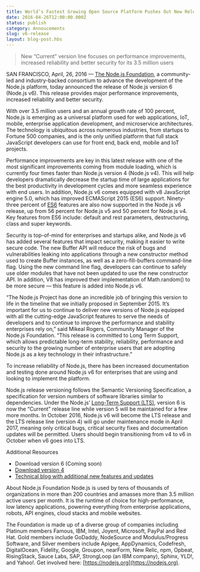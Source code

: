 ```yaml
---
title: World’s Fastest Growing Open Source Platform Pushes Out New Release
date: 2016-04-26T12:00:00.000Z
status: publish
category: Annoucements
slug: v6-release
layout: blog-post.hbs
---
```


> New “Current” version line focuses on performance improvements, increased reliability and 
better security for its 3.5 million users

SAN FRANCISCO, April, 26, 2016 — [The Node.js Foundation](http://ctt.marketwire.com/?release=11G082331-001&id=8448115&type=0&url=https%3a%2f%2fnodejs.org%2fen%2ffoundation%2f), a 
community-led and industry-backed consortium to advance the development of the Node.js 
platform, today announced the release of Node.js version 6 (Node.js v6). This release 
provides major performance improvements, increased reliability and better security. 

With over 3.5 million users and an annual growth rate of 100 percent, Node.js is emerging as 
a universal platform used for web applications, IoT, mobile, enterprise application 
development, and microservice architectures. The technology is ubiquitous across numerous 
industries, from startups to Fortune 500 companies, and is the only unified platform that 
full stack JavaScript developers can use for front end, back end, mobile and IoT projects. 

Performance improvements are key in this latest release with one of the most significant 
improvements coming from module loading, which is currently four times faster than Node.js 
version 4 (Node.js v4). This will help developers dramatically decrease the startup time of 
large applications for the best productivity in development cycles and more seamless 
experience with end users. In addition, Node.js v6 comes equipped with v8 JavaScript engine 
5.0, which has improved ECMAScript 2015 (ES6) support. Ninety-three percent of 
[ES6](http://node.green/) features are also now supported in the Node.js v6 release, up from 
56 percent for Node.js v5 and 50 percent for Node.js v4. Key features from ES6 include: 
default and rest parameters, destructuring, class and super keywords.

Security is top-of-mind for enterprises and startups alike, and Node.js v6 has added several 
features that impact security, making it easier to write secure code. The new Buffer API will 
reduce the risk of bugs and vulnerabilities leaking into applications through a new 
constructor method used to create Buffer instances, as well as a zero-fill-buffers 
command-line flag. Using the new command line flag, developers can continue to safely use 
older modules that have not been updated to use the new constructor API. In addition, V8 has 
improved their implementation of Math.random() to be more secure — this feature is added into 
Node.js v6.

“The Node.js Project has done an incredible job of bringing this version to life in the 
timeline that we initially proposed in September 2015. It’s important for us to continue to 
deliver new versions of Node.js equipped with all the cutting-edge JavaScript features to 
serve the needs of developers and to continue to improve the performance and stability 
enterprises rely on,” said Mikeal Rogers, Community Manager of the Node.js Foundation. “This 
release is committed to Long Term Support, which allows predictable long-term stability, 
reliability, performance and security to the growing number of enterprise users that are 
adopting Node.js as a key technology in their infrastructure.” 

To increase reliability of Node.js, there has been increased documentation and testing done 
around Node.js v6 for enterprises that are using and looking to implement the platform.

Node.js release versioning follows the Semantic Versioning Specification, a specification for 
version numbers of software libraries similar to dependencies. Under the Node.js’ [Long-Term 
Support (LTS)](https://github.com/nodejs/LTS/), version 6 is now the “Current” release line 
while version 5 will be maintained for a few more months. In October 2016, Node.js v6 will 
become the LTS release and the LTS release line (version 4) will go under maintenance mode in 
April 2017, meaning only critical bugs, critical security fixes and documentation updates 
will be permitted. Users should begin transitioning from v4 to v6 in October when v6 goes 
into LTS.

Additional Resources
* Download version 6 (Coming soon)
* [Download version 4](https://nodejs.org/en/download/)
* [Technical blog with additional new features and updates](https://nodejs.org/en/blog/)

About Node.js Foundation
Node.js is used by tens of thousands of organizations in more than 200 countries and amasses 
more than 3.5 million active users per month. It is the runtime of choice for 
high-performance, low latency applications, powering everything from enterprise applications, 
robots, API engines, cloud stacks and mobile websites.

The Foundation is made up of a diverse group of companies including Platinum members Famous, 
IBM, Intel, Joyent, Microsoft, PayPal and Red Hat. Gold members include GoDaddy, NodeSource 
and Modulus/Progress Software, and Silver members include Apigee, AppDynamics, Codefresh, 
DigitalOcean, Fidelity, Google, Groupon, nearForm, New Relic, npm, Opbeat, RisingStack, Sauce 
Labs, SAP, StrongLoop (an IBM company), Sphinx, YLD!, and Yahoo!. Get involved here: 
[https://nodejs.org](https://nodejs.org).
